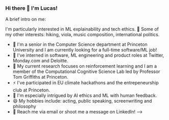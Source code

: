 ### Hi there 👋 I'm Lucas!

A brief intro on me:





 I'm particularly interested in ML explainability and tech ethics.
🏃 Some of my other interests: hiking, viola, music composition, international politics.


- 🎒 I'm a senior in the Computer Science department at Princeton University and I am currently looking for a full-time software/ML job!
- 🔭 I've interned in software, ML engineering and product roles at Twitter, Monday.com and Deloitte.
- 🤔 My current research focuses on reinforcement learning and I am a member of the Computational Cognitive Science Lab led by Professor Tom Griffiths at Princeton.
- ⚡  I've participated in EU climate hackathons and the entrepeneurship club at Princeton. 
- 🎻 I'm especially intrigued by AI ethics and ML with human feedback. 
- 😄 My hobbies include: acting, public speaking, screenwriting and philosophy
- 💬 Reach me via email or shoot me a message on LinkedIn!
-->


